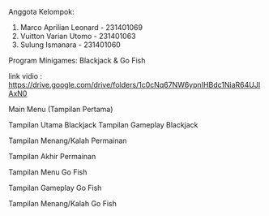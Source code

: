Anggota Kelompok:
1. Marco Aprilian Leonard - 231401069
2. Vuitton Varian Utomo - 231401063
3. Sulung Ismanara - 231401060

Program Minigames: Blackjack & Go Fish

link vidio : https://drive.google.com/drive/folders/1c0cNq67NW6ypnIHBdc1NiaR64UJIAxN0

Main Menu (Tampilan Pertama)

Tampilan Utama Blackjack
Tampilan Gameplay Blackjack

Tampilan Menang/Kalah Permainan

Tampilan Akhir Permainan





Tampilan Menu Go Fish

Tampilan Gameplay Go Fish

Tampilan Menang/Kalah Go Fish

